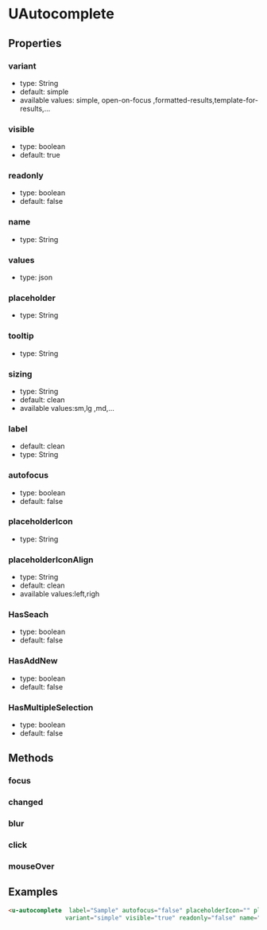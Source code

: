 # UAutocomplete

## Properties

### variant

* type: String
* default: simple
* available values: simple, open-on-focus ,formatted-results,template-for-results,...

### visible

* type: boolean
* default: true

### readonly
* type: boolean
* default: false

### name

* type: String

### values

* type: json


### placeholder

* type: String

### tooltip

* type: String

### sizing
* type: String
* default: clean
* available values:sm,lg ,md,... 

### label
* default: clean
* type: String

### autofocus

* type: boolean
* default: false

### placeholderIcon
* type: String

### placeholderIconAlign

* type: String
* default: clean
* available values:left,righ

### HasSeach
* type: boolean
* default: false

### HasAddNew
* type: boolean
* default: false

### HasMultipleSelection
* type: boolean
* default: false

## Methods

### focus
### changed
### blur
### click
### mouseOver


## Examples

```html
<u-autocomplete  label="Sample" autofocus="false" placeholderIcon="" placeholderIconAlign="" HasSeach="true" HasAddNew="false" HasMultipleSelection="true"
                variant="simple" visible="true" readonly="false" name="sample" values="[{Id:1,Name: sample1},{Id:2,Name: sample2},{Id:3,Name: sample3}]" sizing="md" @changed=""  @blur="" />
```

